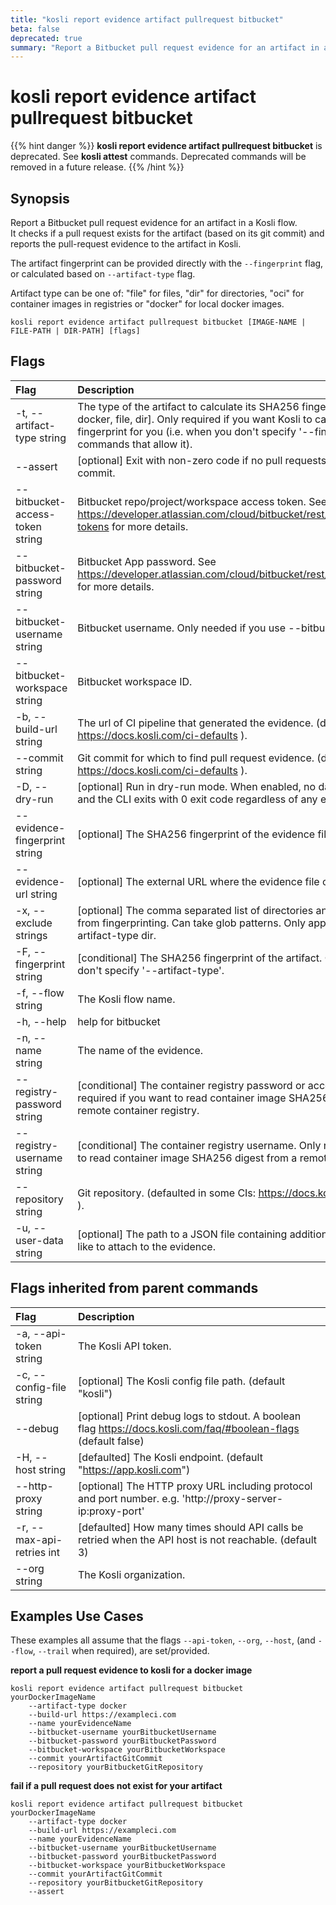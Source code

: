 ```yaml
---
title: "kosli report evidence artifact pullrequest bitbucket"
beta: false
deprecated: true
summary: "Report a Bitbucket pull request evidence for an artifact in a Kosli flow.  "
---
```


# kosli report evidence artifact pullrequest bitbucket

{{% hint danger %}}
**kosli report evidence artifact pullrequest bitbucket** is deprecated. See **kosli attest** commands.  Deprecated commands will be removed in a future release.
{{% /hint %}}
## Synopsis

Report a Bitbucket pull request evidence for an artifact in a Kosli flow.  
It checks if a pull request exists for the artifact (based on its git commit) and reports the pull-request evidence to the artifact in Kosli.  

The artifact fingerprint can be provided directly with the `--fingerprint` flag, or 
calculated based on `--artifact-type` flag.

Artifact type can be one of: "file" for files, "dir" for directories, "oci" for container
images in registries or "docker" for local docker images.



```shell
kosli report evidence artifact pullrequest bitbucket [IMAGE-NAME | FILE-PATH | DIR-PATH] [flags]
```

## Flags
| Flag | Description |
| :--- | :--- |
|    -t, --artifact-type string  |  The type of the artifact to calculate its SHA256 fingerprint. One of: [oci, docker, file, dir]. Only required if you want Kosli to calculate the fingerprint for you (i.e. when you don't specify '--fingerprint' on commands that allow it).  |
|        --assert  |  [optional] Exit with non-zero code if no pull requests found for the given commit.  |
|        --bitbucket-access-token string  |  Bitbucket repo/project/workspace access token. See https://developer.atlassian.com/cloud/bitbucket/rest/intro/#access-tokens for more details.  |
|        --bitbucket-password string  |  Bitbucket App password. See https://developer.atlassian.com/cloud/bitbucket/rest/intro/#authentication for more details.  |
|        --bitbucket-username string  |  Bitbucket username. Only needed if you use --bitbucket-password  |
|        --bitbucket-workspace string  |  Bitbucket workspace ID.  |
|    -b, --build-url string  |  The url of CI pipeline that generated the evidence. (defaulted in some CIs: https://docs.kosli.com/ci-defaults ).  |
|        --commit string  |  Git commit for which to find pull request evidence. (defaulted in some CIs: https://docs.kosli.com/ci-defaults ).  |
|    -D, --dry-run  |  [optional] Run in dry-run mode. When enabled, no data is sent to Kosli and the CLI exits with 0 exit code regardless of any errors.  |
|        --evidence-fingerprint string  |  [optional] The SHA256 fingerprint of the evidence file or dir.  |
|        --evidence-url string  |  [optional] The external URL where the evidence file or dir is stored.  |
|    -x, --exclude strings  |  [optional] The comma separated list of directories and files to exclude from fingerprinting. Can take glob patterns. Only applicable for --artifact-type dir.  |
|    -F, --fingerprint string  |  [conditional] The SHA256 fingerprint of the artifact. Only required if you don't specify '--artifact-type'.  |
|    -f, --flow string  |  The Kosli flow name.  |
|    -h, --help  |  help for bitbucket  |
|    -n, --name string  |  The name of the evidence.  |
|        --registry-password string  |  [conditional] The container registry password or access token. Only required if you want to read container image SHA256 digest from a remote container registry.  |
|        --registry-username string  |  [conditional] The container registry username. Only required if you want to read container image SHA256 digest from a remote container registry.  |
|        --repository string  |  Git repository. (defaulted in some CIs: https://docs.kosli.com/ci-defaults ).  |
|    -u, --user-data string  |  [optional] The path to a JSON file containing additional data you would like to attach to the evidence.  |


## Flags inherited from parent commands
| Flag | Description |
| :--- | :--- |
|    -a, --api-token string  |  The Kosli API token.  |
|    -c, --config-file string  |  [optional] The Kosli config file path. (default "kosli")  |
|        --debug  |  [optional] Print debug logs to stdout. A boolean flag https://docs.kosli.com/faq/#boolean-flags (default false)  |
|    -H, --host string  |  [defaulted] The Kosli endpoint. (default "https://app.kosli.com")  |
|        --http-proxy string  |  [optional] The HTTP proxy URL including protocol and port number. e.g. 'http://proxy-server-ip:proxy-port'  |
|    -r, --max-api-retries int  |  [defaulted] How many times should API calls be retried when the API host is not reachable. (default 3)  |
|        --org string  |  The Kosli organization.  |


## Examples Use Cases

These examples all assume that the flags  `--api-token`, `--org`, `--host`, (and `--flow`, `--trail` when required), are set/provided. 

**report a pull request evidence to kosli for a docker image**

```shell
kosli report evidence artifact pullrequest bitbucket yourDockerImageName 
	--artifact-type docker 
	--build-url https://exampleci.com 
	--name yourEvidenceName 
	--bitbucket-username yourBitbucketUsername 
	--bitbucket-password yourBitbucketPassword 
	--bitbucket-workspace yourBitbucketWorkspace 
	--commit yourArtifactGitCommit 
	--repository yourBitbucketGitRepository 

```

**fail if a pull request does not exist for your artifact**

```shell
kosli report evidence artifact pullrequest bitbucket yourDockerImageName 
	--artifact-type docker 
	--build-url https://exampleci.com 
	--name yourEvidenceName 
	--bitbucket-username yourBitbucketUsername 
	--bitbucket-password yourBitbucketPassword 
	--bitbucket-workspace yourBitbucketWorkspace 
	--commit yourArtifactGitCommit 
	--repository yourBitbucketGitRepository 
	--assert
```

